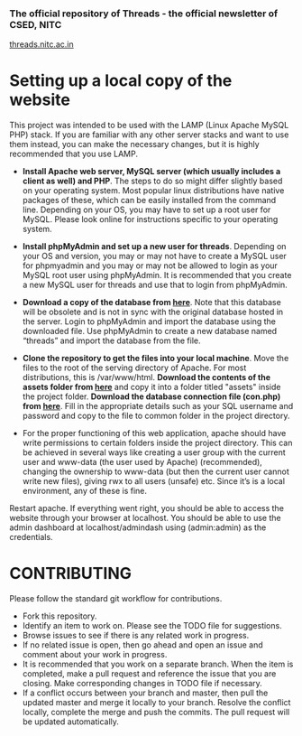 ### The official repository of Threads - the official newsletter of CSED, NITC
[threads.nitc.ac.in](https://threads.nitc.ac.in/)

# Setting up a local copy of the website

This project was intended to be used with the LAMP (Linux Apache MySQL PHP) stack. If you are familiar with any other server stacks and want to use them instead, you can make the necessary changes, but it is highly recommended that you use LAMP.

- **Install Apache web server, MySQL server (which usually includes a client as well) and PHP**. The steps to do so might differ slightly based on your operating system. Most popular linux distributions have native packages of these, which can be easily installed from the command line. Depending on your OS, you may have to set up a root user for MySQL. Please look online for instructions specific to your operating system.

- **Install phpMyAdmin and set up a new user for threads**. Depending on your OS and version, you may or may not have to create a MySQL user for phpmyadmin and you may or may not be allowed to login as your MySQL root user using phpMyAdmin. It is recommended that you create a new MySQL user for threads and use that to login from phpMyAdmin.

- **Download a copy of the database from [here](https://drive.google.com/open?id=1wiFd8t3fQxWnrGtJQ7BUqcnbBY5Wyka3)**. Note that this database will be obsolete and is not in sync with the original database hosted in the server. Login to phpMyAdmin and import the database using the downloaded file. Use phpMyAdmin to create a new database named “threads” and import the database from the file.

- **Clone the repository to get the files into your local machine**. Move the files to the root of the serving directory of Apache. For most distributions, this is /var/www/html. **Download the contents of the assets folder from [here](https://drive.google.com/open?id=1LJzUFAHFUIHiuCElY7k6_YZ2vhlB1DcS)** and copy it into a folder titled "assets" inside the project folder. **Download the database connection file (con.php) from [here](https://drive.google.com/open?id=1JGENVz6ObWwZjB8L-ElFlQb69P50bVbU)**. Fill in the appropriate details such as your SQL username and password and copy to the file to common folder in the project directory.

- For the proper functioning of this web application, apache should have write permissions to certain folders inside the project directory. This can be achieved in several ways like creating a user group with the current user and www-data (the user used by Apache) (recommended), changing the ownership to www-data (but then the current user cannot write new files), giving rwx to all users (unsafe) etc. Since it’s is a local environment, any of these is fine.

Restart apache. If everything went right, you should be able to access the website through your browser at localhost. You should be able to use the admin dashboard at localhost/admindash using (admin:admin) as the credentials.


# CONTRIBUTING


Please follow the standard git workflow for contributions.

- Fork this repository.
- Identify an item to work on. Please see the TODO file for suggestions.
- Browse issues to see if there is any related work in progress.
- If no related issue is open, then go ahead and open an issue and comment about your work in progress.
- It is recommended that you work on a separate branch. When the item is completed, make a pull request and reference the issue that you are closing. Make corresponding changes in TODO file if necessary.
- If a conflict occurs between your branch and master, then pull the updated master and merge it locally to your branch. Resolve the conflict locally, complete the merge and push the commits. The pull request will be updated automatically.